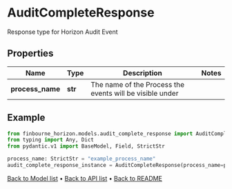 # AuditCompleteResponse

Response type for Horizon Audit Event
## Properties
Name | Type | Description | Notes
------------ | ------------- | ------------- | -------------
**process_name** | **str** | The name of the Process the events will be visible under | 
## Example

```python
from finbourne_horizon.models.audit_complete_response import AuditCompleteResponse
from typing import Any, Dict
from pydantic.v1 import BaseModel, Field, StrictStr

process_name: StrictStr = "example_process_name"
audit_complete_response_instance = AuditCompleteResponse(process_name=process_name)

```

[Back to Model list](../README.md#documentation-for-models) &#8226; [Back to API list](../README.md#documentation-for-api-endpoints) &#8226; [Back to README](../README.md)

